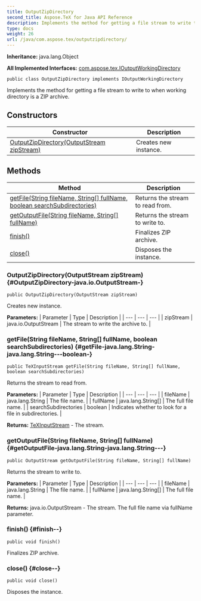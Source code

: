 ```yaml
---
title: OutputZipDirectory
second_title: Aspose.TeX for Java API Reference
description: Implements the method for getting a file stream to write to when working directory is a ZIP archive.
type: docs
weight: 26
url: /java/com.aspose.tex/outputzipdirectory/
---
```

**Inheritance:**
java.lang.Object

**All Implemented Interfaces:**
[com.aspose.tex.IOutputWorkingDirectory](../../com.aspose.tex/ioutputworkingdirectory)
```
public class OutputZipDirectory implements IOutputWorkingDirectory
```

Implements the method for getting a file stream to write to when working directory is a ZIP archive.
## Constructors

| Constructor | Description |
| --- | --- |
| [OutputZipDirectory(OutputStream zipStream)](#OutputZipDirectory-java.io.OutputStream-) | Creates new instance. |
## Methods

| Method | Description |
| --- | --- |
| [getFile(String fileName, String[] fullName, boolean searchSubdirectories)](#getFile-java.lang.String-java.lang.String---boolean-) | Returns the stream to read from. |
| [getOutputFile(String fileName, String[] fullName)](#getOutputFile-java.lang.String-java.lang.String---) | Returns the stream to write to. |
| [finish()](#finish--) | Finalizes ZIP archive. |
| [close()](#close--) | Disposes the instance. |
### OutputZipDirectory(OutputStream zipStream) {#OutputZipDirectory-java.io.OutputStream-}
```
public OutputZipDirectory(OutputStream zipStream)
```


Creates new instance.

**Parameters:**
| Parameter | Type | Description |
| --- | --- | --- |
| zipStream | java.io.OutputStream | The stream to write the archive to. |

### getFile(String fileName, String[] fullName, boolean searchSubdirectories) {#getFile-java.lang.String-java.lang.String---boolean-}
```
public TeXInputStream getFile(String fileName, String[] fullName, boolean searchSubdirectories)
```


Returns the stream to read from.

**Parameters:**
| Parameter | Type | Description |
| --- | --- | --- |
| fileName | java.lang.String | The file name. |
| fullName | java.lang.String[] | The full file name. |
| searchSubdirectories | boolean | Indicates whether to look for a file in subdirectories. |

**Returns:**
[TeXInputStream](../../com.aspose.tex/texinputstream) - The stream.
### getOutputFile(String fileName, String[] fullName) {#getOutputFile-java.lang.String-java.lang.String---}
```
public OutputStream getOutputFile(String fileName, String[] fullName)
```


Returns the stream to write to.

**Parameters:**
| Parameter | Type | Description |
| --- | --- | --- |
| fileName | java.lang.String | The file name. |
| fullName | java.lang.String[] | The full file name. |

**Returns:**
java.io.OutputStream - The stream. The full file name via  fullName  parameter.
### finish() {#finish--}
```
public void finish()
```


Finalizes ZIP archive.

### close() {#close--}
```
public void close()
```


Disposes the instance.

